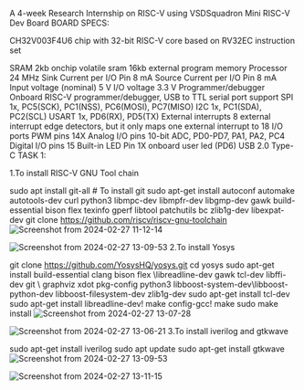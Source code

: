 A 4-week Research Internship on RISC-V using VSDSquadron Mini RISC-V Dev Board BOARD SPECS:

CH32V003F4U6 chip with 32-bit RISC-V core based on RV32EC instruction set

SRAM 2kb onchip volatile sram 16kb external program memory Processor 24 MHz Sink Current per I/O Pin 8 mA Source Current per I/O Pin 8 mA Input voltage (nominal) 5 V I/O voltage 3.3 V Programmer/debugger Onboard RISC-V programmer/debugger, USB to TTL serial port support SPI 1x, PC5(SCK), PC1(NSS), PC6(MOSI), PC7(MISO) I2C 1x, PC1(SDA), PC2(SCL) USART 1x, PD6(RX), PD5(TX) External interrupts 8 external interrupt edge detectors, but it only maps one external interrupt to 18 I/O ports PWM pins 14X Analog I/O pins 10-bit ADC, PD0-PD7, PA1, PA2, PC4 Digital I/O pins 15 Built-in LED Pin 1X onboard user led (PD6) USB 2.0 Type-C TASK 1:

1.To install RISC-V GNU Tool chain

sudo apt install git-all # To install git 
sudo apt-get install autoconf automake autotools-dev curl python3 libmpc-dev libmpfr-dev libgmp-dev gawk build-essential bison flex texinfo gperf libtool patchutils bc zlib1g-dev libexpat-dev git clone https://github.com/riscv/riscv-gnu-toolchain
![Screenshot from 2024-02-27 11-12-14](https://github.com/Mamthag17/task1.md/assets/161347200/273abb3e-cad3-4cb2-a1be-7b5bbe8aa2fc)

![Screenshot from 2024-02-27 13-09-53](https://github.com/Mamthag17/task1.md/assets/161347200/64496195-1c86-4927-bdac-91d088b4fc42)
2.To install Yosys

git clone https://github.com/YosysHQ/yosys.git
cd yosys 
sudo apt-get install build-essential clang bison flex \libreadline-dev gawk tcl-dev libffi-dev git \ graphviz xdot pkg-config python3 libboost-system-dev\libboost-python-dev libboost-filesystem-dev zlib1g-dev sudo apt-get install tcl-dev sudo apt-get install libreadline-dev! make config-gcc! make sudo make install
![Screenshot from 2024-02-27 13-07-28](https://github.com/Mamthag17/task1.md/assets/161347200/345a825f-398b-4d06-b1db-73e9f2002bbd)

![Screenshot from 2024-02-27 13-06-21](https://github.com/Mamthag17/task1.md/assets/161347200/2d1b731e-f06d-4e9e-a24f-827dfed05f06)
3.To install iverilog and gtkwave

sudo apt-get install iverilog 
sudo apt update sudo apt-get install gtkwave
![Screenshot from 2024-02-27 13-09-53](https://github.com/Mamthag17/task1.md/assets/161347200/2bcdb974-a096-4dd7-ba5f-3a33689d81b2)


![Screenshot from 2024-02-27 13-11-15](https://github.com/Mamthag17/task1.md/assets/161347200/ed39d1a5-63f7-456c-9041-59965833a1cd)



